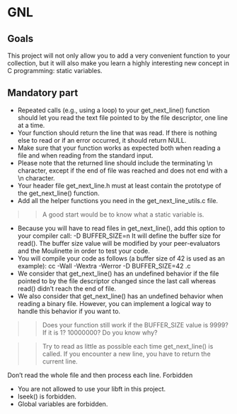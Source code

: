 # GNL

## Goals
This project will not only allow you to add a very convenient function to your collection,
but it will also make you learn a highly interesting new concept in C programming: static
variables.

## Mandatory part
- Repeated calls (e.g., using a loop) to your get_next_line() function should let
you read the text file pointed to by the file descriptor, one line at a time.
- Your function should return the line that was read.
If there is nothing else to read or if an error occurred, it should return NULL.
- Make sure that your function works as expected both when reading a file and when
reading from the standard input.
- Please note that the returned line should include the terminating \n character,
except if the end of file was reached and does not end with a \n character.
- Your header file get_next_line.h must at least contain the prototype of the
get_next_line() function.
- Add all the helper functions you need in the get_next_line_utils.c file.
>> A good start would be to know what a static variable is.
- Because you will have to read files in get_next_line(), add this option to your
compiler call: -D BUFFER_SIZE=n
It will define the buffer size for read().
The buffer size value will be modified by your peer-evaluators and the Moulinette
in order to test your code.
- You will compile your code as follows (a buffer size of 42 is used as an example):
cc -Wall -Wextra -Werror -D BUFFER_SIZE=42 <files>.c
- We consider that get_next_line() has an undefined behavior if the file pointed to
by the file descriptor changed since the last call whereas read() didn’t reach the
end of file.
- We also consider that get_next_line() has an undefined behavior when reading
a binary file. However, you can implement a logical way to handle this behavior if
you want to.

>> Does your function still work if the BUFFER_SIZE value is 9999? If
it is 1? 10000000? Do you know why?

>> Try to read as little as possible each time get_next_line() is
called. If you encounter a new line, you have to return the current
line.

Don’t read the whole file and then process each line.
Forbidden
- You are not allowed to use your libft in this project.
- lseek() is forbidden.
- Global variables are forbidden.
